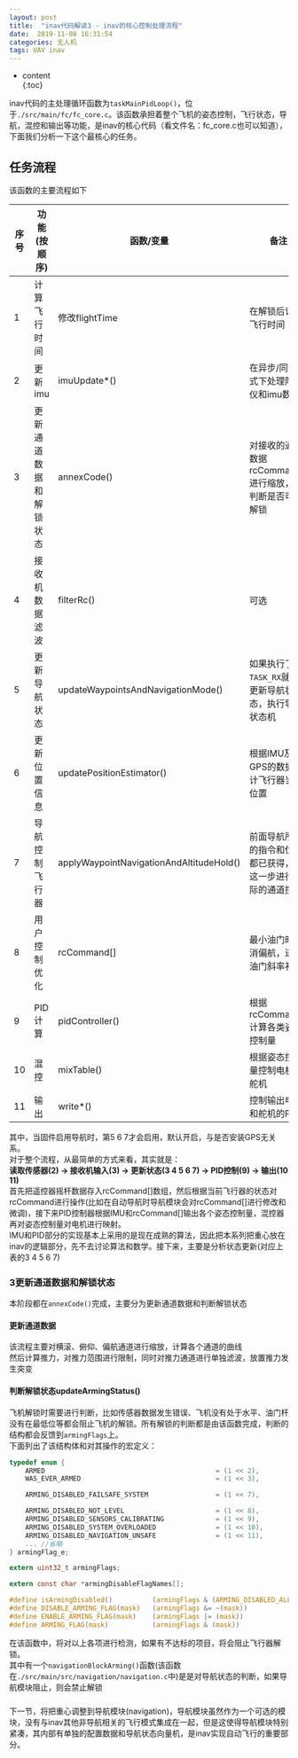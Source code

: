 ```yaml
---  
layout: post  
title:  "inav代码解读3 - inav的核心控制处理流程"  
date:  2019-11-08 16:31:54  
categories: 无人机  
tags: UAV inav  
---  
```


* content  
{:toc} 

inav代码的主处理循环函数为```taskMainPidLoop()```，位于```./src/main/fc/fc_core.c```。该函数承担着整个飞机的姿态控制，飞行状态，导航，混控和输出等功能，是inav的核心代码（看文件名：fc_core.c也可以知道），下面我们分析一下这个最核心的任务。

## 任务流程
该函数的主要流程如下

序号 | 功能(按顺序) | 函数/变量 | 备注
-|-|-|-
1 | 计算飞行时间 | 修改flightTime | 在解锁后记录飞行时间
2 | 更新imu | imuUpdate*() | 在异步/同步模式下处理陀螺仪和imu数据
3 | 更新通道数据和解锁状态 | annexCode() | 对接收的通道数据rcCommand[]进行缩放，并判断是否可以解锁
4 | 接收机数据滤波 | filterRc() | 可选
5 | 更新导航状态 | updateWaypointsAndNavigationMode() |  如果执行了```TASK_RX```就会更新导航状态，执行导航状态机
6 | 更新位置信息 | updatePositionEstimator() | 根据IMU及GPS的数据估计飞行器当前位置
7 | 导航控制飞行器 | applyWaypointNavigationAndAltitudeHold() | 前面导航所需的指令和位置都已获得，在这一步进行实际的通道控制
8 | 用户控制优化 | rcCommand[] | 最小油门时取消偏航，进行油门斜率补偿
9 | PID计算 | pidController() | 根据rcCommand[]计算各类姿态控制量
10 | 混控 | mixTable() | 根据姿态控制量控制电机及舵机
11 | 输出 | write*() | 控制输出电机和舵机的PWM

其中，当固件启用导航时，第5 6 7才会启用，默认开启，与是否安装GPS无关系。  
对于整个流程，从最简单的方式来看，其实就是：  
**读取传感器(2) -> 接收机输入(3) ->  更新状态(3 4 5 6 7)  ->  PID控制(9) -> 输出(10 11)**  
首先把遥控器摇杆数据存入rcCommand[]数组，然后根据当前飞行器的状态对rcCommand进行操作(比如在自动导航时导航模块会对rcCommand[]进行修改和微调)，接下来PID控制器根据IMU和rcCommand[]输出各个姿态控制量，混控器再对姿态控制量对电机进行映射。  
IMU和PID部分的实现基本上采用的是现在成熟的算法，因此把本系列把重心放在inav的逻辑部分，先不去讨论算法和数学。接下来，主要是分析状态更新(对应上表的3 4 5 6 7)

### 3更新通道数据和解锁状态 
本阶段都在```annexCode()```完成，主要分为更新通道数据和判断解锁状态  
#### 更新通道数据
该流程主要对横滚、俯仰、偏航通道进行缩放，计算各个通道的曲线  
然后计算推力，对推力范围进行限制，同时对推力通道进行单独滤波，放置推力发生突变  
#### 判断解锁状态updateArmingStatus()
飞机解锁时需要进行判断，比如传感器数据发生错误、飞机没有处于水平、油门杆没有在最低位等都会阻止飞机的解锁。所有解锁的判断都是由该函数完成，判断的结构都会反馈到```armingFlags```上。   
下面列出了该结构体和对其操作的宏定义：  

```c
typedef enum {
    ARMED                                           = (1 << 2),
    WAS_EVER_ARMED                                  = (1 << 3),

    ARMING_DISABLED_FAILSAFE_SYSTEM                 = (1 << 7),

    ARMING_DISABLED_NOT_LEVEL                       = (1 << 8),
    ARMING_DISABLED_SENSORS_CALIBRATING             = (1 << 9),
    ARMING_DISABLED_SYSTEM_OVERLOADED               = (1 << 10),
    ARMING_DISABLED_NAVIGATION_UNSAFE               = (1 << 11),
    ... //省略
} armingFlag_e;

extern uint32_t armingFlags;

extern const char *armingDisableFlagNames[];

#define isArmingDisabled()          (armingFlags & (ARMING_DISABLED_ALL_FLAGS))
#define DISABLE_ARMING_FLAG(mask)   (armingFlags &= ~(mask))
#define ENABLE_ARMING_FLAG(mask)    (armingFlags |= (mask))
#define ARMING_FLAG(mask)           (armingFlags & (mask))
```

在该函数中，将对以上各项进行检测，如果有不达标的项目，将会阻止飞行器解锁。  
其中有一个```navigationBlockArming()```函数(该函数在```./src/main/src/navigation/navigation.c```中)是是对导航状态的判断，如果导航模块阻止，则会禁止解锁  
### 

下一节，将把重心调整到导航模块(navigation)，导航模块虽然作为一个可选的模块，没有与inav其他非导航相关的飞行模式集成在一起，但是这使得导航模块特别紧凑，其内部有单独的配置数据和导航状态向量机，是inav实现自动飞行的重要部分。

